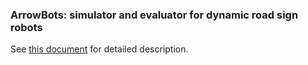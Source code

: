 ### ArrowBots: simulator and evaluator for dynamic road sign robots

See [this document](https://docs.google.com/document/d/1N-pL0MHKEGNs8vKyjtfsPsrOygHrvBD5Ni0aUlZRzM0/edit?usp=sharing) for detailed description.
